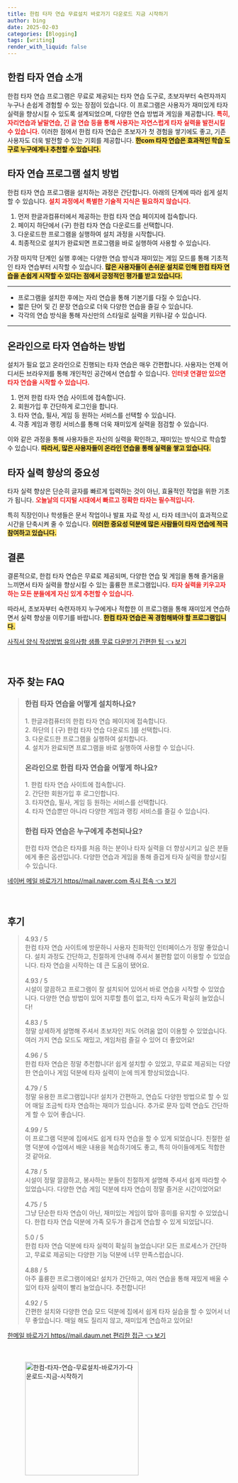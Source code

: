 ```yaml
---
title: 한컴 타자 연습 무료설치 바로가기 다운로드 지금 시작하기
author: bing
date: 2025-02-03
categories: [Blogging]
tags: [writing]
render_with_liquid: false
---
```



<h2 id='한컴타자연습소개'>한컴 타자 연습 소개</h2>

<p>한컴 타자 연습 프로그램은 무료로 제공되는 타자 연습 도구로, 초보자부터 숙련자까지 누구나 손쉽게 경험할 수 있는 장점이 있습니다. 이 프로그램은 사용자가 재미있게 타자 실력을 향상시킬 수 있도록 설계되었으며, 다양한 연습 방법과 게임을 제공합니다. <b><span style="color: #ee2323;">특히, 자리연습과 낱말연습, 긴 글 연습 등을 통해 사용자는 자연스럽게 타자 실력을 발전시킬 수 있습니다.</span></b> 이러한 점에서 한컴 타자 연습은 초보자가 첫 경험을 쌓기에도 좋고, 기존 사용자도 더욱 발전할 수 있는 기회를 제공합니다. <b><span style="background-color: #ffe066;">한com 타자 연습은 효과적인 학습 도구로 누구에게나 추천할 수 있습니다.</span></b></p>

<h2 id='타자연습프로그램설치방법'>타자 연습 프로그램 설치 방법</h2>

<p>한컴 타자 연습 프로그램을 설치하는 과정은 간단합니다. 아래의 단계에 따라 쉽게 설치할 수 있습니다. <b><span style="color: #ee2323;">설치 과정에서 특별한 기술적 지식은 필요하지 않습니다.</span></b> </p>

<ol>
    <li>먼저 한글과컴퓨터에서 제공하는 한컴 타자 연습 페이지에 접속합니다.</li>
    <li>페이지 하단에서 (구) 한컴 타자 연습 다운로드를 선택합니다.</li>
    <li>다운로드한 프로그램을 실행하여 설치 과정을 시작합니다.</li>
    <li>최종적으로 설치가 완료되면 프로그램을 바로 실행하여 사용할 수 있습니다.</li>
</ol>

<p>가장 마지막 단계인 실행 후에는 다양한 연습 방식과 재미있는 게임 모드를 통해 기초적인 타자 연습부터 시작할 수 있습니다. <b><span style="background-color: #ffe066;">많은 사용자들이 손쉬운 설치로 인해 한컴 타자 연습을 손쉽게 시작할 수 있다는 점에서 긍정적인 평가를 받고 있습니다.</span></b></p>

<hr />

<ul>
    <li>프로그램을 설치한 후에는 자리 연습을 통해 기본기를 다질 수 있습니다.</li>
    <li>짧은 단어 및 긴 문장 연습으로 더욱 다양한 연습을 즐길 수 있습니다.</li>
    <li>각각의 연습 방식을 통해 자신만의 스타일로 실력을 키워나갈 수 있습니다.</li>
</ul>

<hr />

<h2 id='온라인으로타자연습하는방법'>온라인으로 타자 연습하는 방법</h2>

<p>설치가 필요 없고 온라인으로 진행되는 타자 연습은 매우 간편합니다. 사용자는 언제 어디서든 브라우저를 통해 개인적인 공간에서 연습할 수 있습니다. <b><span style="color: #ee2323;">인터넷 연결만 있으면 타자 연습을 시작할 수 있습니다.</span></b> </p>

<ol>
    <li>먼저 한컴 타자 연습 사이트에 접속합니다.</li>
    <li>회원가입 후 간단하게 로그인을 합니다.</li>
    <li>타자 연습, 필사, 게임 등 원하는 서비스를 선택할 수 있습니다.</li>
    <li>각종 게임과 랭킹 서비스를 통해 더욱 재미있게 실력을 점검할 수 있습니다.</li>
</ol>

<p>이와 같은 과정을 통해 사용자들은 자신의 실력을 확인하고, 재미있는 방식으로 학습할 수 있습니다. <b><span style="background-color: #ffe066;">따라서, 많은 사용자들이 온라인 연습을 통해 실력을 쌓고 있습니다.</span></b></p>

<h2 id='타자실력향상의중요성'>타자 실력 향상의 중요성</h2>

<p>타자 실력 향상은 단순히 글자를 빠르게 입력하는 것이 아닌, 효율적인 작업을 위한 기초가 됩니다. <b><span style="color: #ee2323;">오늘날의 디지털 시대에서 빠르고 정확한 타자는 필수적입니다.</span></b></p>

<p>특히 직장인이나 학생들은 문서 작업이나 발표 자료 작성 시, 타자 테크닉이 효과적으로 시간을 단축시켜 줄 수 있습니다. <b><span style="background-color: #ffe066;">이러한 중요성 덕분에 많은 사람들이 타자 연습에 적극 참여하고 있습니다.</span></b></p>

<h2 id='결론'>결론</h2>

<p>결론적으로, 한컴 타자 연습은 무료로 제공되며, 다양한 연습 및 게임을 통해 즐거움을 느끼면서 타자 실력을 향상시킬 수 있는 훌륭한 프로그램입니다. <b><span style="color: #ee2323;">타자 실력을 키우고자 하는 모든 분들에게 자신 있게 추천할 수 있습니다.</span></b> </p>

<p>따라서, 초보자부터 숙련자까지 누구에게나 적합한 이 프로그램을 통해 재미있게 연습하면서 실력 향상을 이루기를 바랍니다. <b><span style="background-color: #ffe066;">한컴 타자 연습은 꼭 경험해봐야 할 프로그램입니다.</span></b></p>


<p><a class="click-button" title="사직서 양식 작성방법 유의사항 샘플 무료 다운받기 간편한 팁" href="https://aptwhite.github.io/posts/%EC%82%AC%EC%A7%81%EC%84%9C-%EC%96%91%EC%8B%9D-%EC%9E%91%EC%84%B1%EB%B0%A9%EB%B2%95-%EC%9C%A0%EC%9D%98%EC%82%AC%ED%95%AD-%EC%83%98%ED%94%8C-%EB%AC%B4%EB%A3%8C-%EB%8B%A4%EC%9A%B4%EB%B0%9B%EA%B8%B0-%EA%B0%84%ED%8E%B8%ED%95%9C-%ED%8C%81/" rel="dofollow">사직서 양식 작성방법 유의사항 샘플 무료 다운받기 간편한 팁 👈 보기</a></p><br>
<h2 id='자주_찾는_FAQ'>자주 찾는 FAQ</h2>
<div itemscope="" itemtype="https://schema.org/FAQPage"> 
<blockquote> 
<div itemscope="" itemprop="mainEntity" itemtype="https://schema.org/Question"> 
<h3 itemprop="name">한컴 타자 연습을 어떻게 설치하나요?</h3> 
<div itemscope="" itemprop="acceptedAnswer" itemtype="https://schema.org/Answer"> 
<span itemprop="text"> 
<p>1. 한글과컴퓨터의 한컴 타자 연습 페이지에 접속합니다.<br>
2. 하단의 [ (구) 한컴 타자 연습 다운로드 ]를 선택합니다.<br>
3. 다운로드한 프로그램을 실행하여 설치합니다.<br>
4. 설치가 완료되면 프로그램을 바로 실행하여 사용할 수 있습니다.</p> 
</span> 
</div> 
</div> 

<div itemscope="" itemprop="mainEntity" itemtype="https://schema.org/Question"> 
<h3 itemprop="name">온라인으로 한컴 타자 연습을 어떻게 하나요?</h3> 
<div itemscope="" itemprop="acceptedAnswer" itemtype="https://schema.org/Answer"> 
<span itemprop="text"> 
<p>1. 한컴 타자 연습 사이트에 접속합니다.<br>
2. 간단한 회원가입 후 로그인합니다.<br>
3. 타자연습, 필사, 게임 등 원하는 서비스를 선택합니다.<br>
4. 타자 연습뿐만 아니라 다양한 게임과 랭킹 서비스를 즐길 수 있습니다.</p> 
</span> 
</div> 
</div> 

<div itemscope="" itemprop="mainEntity" itemtype="https://schema.org/Question"> 
<h3 itemprop="name">한컴 타자 연습은 누구에게 추천되나요?</h3> 
<div itemscope="" itemprop="acceptedAnswer" itemtype="https://schema.org/Answer"> 
<span itemprop="text"> 
<p>한컴 타자 연습은 타자를 처음 하는 분이나 타자 실력을 더 향상시키고 싶은 분들에게 좋은 옵션입니다. 다양한 연습과 게임을 통해 즐겁게 타자 실력을 향상시킬 수 있습니다.</p> 
</span> 
</div> 
</div> 
</blockquote> 
</div>
<p><a class="click-button" title="네이버 메일 바로가기 https//mail.naver.com 즉시 접속" href="https://aptwhite.github.io/posts/%EB%84%A4%EC%9D%B4%EB%B2%84-%EB%A9%94%EC%9D%BC-%EB%B0%94%EB%A1%9C%EA%B0%80%EA%B8%B0-httpsmail.naver.com-%EC%A6%89%EC%8B%9C-%EC%A0%91%EC%86%8D/" rel="dofollow">네이버 메일 바로가기 https//mail.naver.com 즉시 접속 👈 보기</a></p><br>
<h2 id='후기'>후기</h2>
<div itemscope itemtype="https://schema.org/Product">
  <blockquote>
  <div itemprop="review" itemscope itemtype="https://schema.org/Review">
      <div itemprop="reviewRating" itemscope itemtype="https://schema.org/Rating"> <span itemprop="ratingValue">4.93</span> / <span itemprop="bestRating">5</span> </div>
      <span itemprop="reviewBody">한컴 타자 연습 사이트에 방문하니 사용자 친화적인 인터페이스가 정말 좋았습니다. 설치 과정도 간단하고, 친절하게 안내해 주셔서 불편함 없이 이용할 수 있었습니다. 타자 연습을 시작하는 데 큰 도움이 됐어요.</span>
  </div>
  <br>
  <div itemprop="review" itemscope itemtype="https://schema.org/Review">
      <div itemprop="reviewRating" itemscope itemtype="https://schema.org/Rating"> <span itemprop="ratingValue">4.93</span> / <span itemprop="bestRating">5</span> </div>
      <span itemprop="reviewBody">시설이 깔끔하고 프로그램이 잘 설치되어 있어서 바로 연습을 시작할 수 있었습니다. 다양한 연습 방법이 있어 지루할 틈이 없고, 타자 속도가 확실히 늘었습니다!</span>
  </div>
  <br>
  <div itemprop="review" itemscope itemtype="https://schema.org/Review">
      <div itemprop="reviewRating" itemscope itemtype="https://schema.org/Rating"> <span itemprop="ratingValue">4.83</span> / <span itemprop="bestRating">5</span> </div>
      <span itemprop="reviewBody">정말 상세하게 설명해 주셔서 초보자인 저도 어려움 없이 이용할 수 있었습니다. 여러 가지 연습 모드도 재밌고, 게임처럼 즐길 수 있어 더 좋았어요!</span>
  </div>
  <br>
  <div itemprop="review" itemscope itemtype="https://schema.org/Review">
      <div itemprop="reviewRating" itemscope itemtype="https://schema.org/Rating"> <span itemprop="ratingValue">4.96</span> / <span itemprop="bestRating">5</span> </div>
      <span itemprop="reviewBody">한컴 타자 연습은 정말 추천합니다! 쉽게 설치할 수 있었고, 무료로 제공되는 다양한 연습이나 게임 덕분에 타자 실력이 눈에 띄게 향상되었습니다.</span>
  </div>
  <br>
  <div itemprop="review" itemscope itemtype="https://schema.org/Review">
      <div itemprop="reviewRating" itemscope itemtype="https://schema.org/Rating"> <span itemprop="ratingValue">4.79</span> / <span itemprop="bestRating">5</span> </div>
      <span itemprop="reviewBody">정말 유용한 프로그램입니다! 설치가 간편하고, 연습도 다양한 방법으로 할 수 있어 매일 조금씩 타자 연습하는 재미가 있습니다. 추가로 문자 입력 연습도 간단하게 할 수 있어 좋습니다.</span>
  </div>
  <br>
  <div itemprop="review" itemscope itemtype="https://schema.org/Review">
      <div itemprop="reviewRating" itemscope itemtype="https://schema.org/Rating"> <span itemprop="ratingValue">4.99</span> / <span itemprop="bestRating">5</span> </div>
      <span itemprop="reviewBody">이 프로그램 덕분에 집에서도 쉽게 타자 연습을 할 수 있게 되었습니다. 친절한 설명 덕분에 수업에서 배운 내용을 복습하기에도 좋고, 특히 아이들에게도 적합한 것 같아요.</span>
  </div>
  <br>
  <div itemprop="review" itemscope itemtype="https://schema.org/Review">
      <div itemprop="reviewRating" itemscope itemtype="https://schema.org/Rating"> <span itemprop="ratingValue">4.78</span> / <span itemprop="bestRating">5</span> </div>
      <span itemprop="reviewBody">시설이 정말 깔끔하고, 봉사하는 분들이 친절하게 설명해 주셔서 쉽게 따라할 수 있었습니다. 다양한 연습 게임 덕분에 타자 연습이 정말 즐거운 시간이었어요!</span>
  </div>
  <br>
  <div itemprop="review" itemscope itemtype="https://schema.org/Review">
      <div itemprop="reviewRating" itemscope itemtype="https://schema.org/Rating"> <span itemprop="ratingValue">4.75</span> / <span itemprop="bestRating">5</span> </div>
      <span itemprop="reviewBody">그냥 단순한 타자 연습이 아닌, 재미있는 게임이 많아 흥미를 유지할 수 있었습니다. 한컴 타자 연습 덕분에 가족 모두가 즐겁게 연습할 수 있게 되었답니다.</span>
  </div>
  <br>
  <div itemprop="review" itemscope itemtype="https://schema.org/Review">
      <div itemprop="reviewRating" itemscope itemtype="https://schema.org/Rating"> <span itemprop="ratingValue">5.0</span> / <span itemprop="bestRating">5</span> </div>
      <span itemprop="reviewBody">한컴 타자 연습 덕분에 타자 실력이 확실히 늘었습니다! 모든 프로세스가 간단하고, 무료로 제공되는 다양한 기능 덕분에 너무 만족스럽습니다.</span>
  </div>
  <br>
  <div itemprop="review" itemscope itemtype="https://schema.org/Review">
      <div itemprop="reviewRating" itemscope itemtype="https://schema.org/Rating"> <span itemprop="ratingValue">4.88</span> / <span itemprop="bestRating">5</span> </div>
      <span itemprop="reviewBody">아주 훌륭한 프로그램이에요! 설치가 간단하고, 여러 연습을 통해 재밌게 배울 수 있어 타자 실력이 빨리 늘었습니다. 추천합니다!</span>
  </div>
  <br>
  <div itemprop="review" itemscope itemtype="https://schema.org/Review">
      <div itemprop="reviewRating" itemscope itemtype="https://schema.org/Rating"> <span itemprop="ratingValue">4.92</span> / <span itemprop="bestRating">5</span> </div>
      <span itemprop="reviewBody">간편한 설치와 다양한 연습 모드 덕분에 집에서 쉽게 타자 실습을 할 수 있어서 너무 좋았습니다. 매일 해도 질리지 않고, 재미있게 연습하고 있어요!</span>
  </div>
  </blockquote>
</div>
<p><a class="click-button" title="한메일 바로가기 https//mail.daum.net 편리한 접근" href="https://aptwhite.github.io/posts/%ED%95%9C%EB%A9%94%EC%9D%BC-%EB%B0%94%EB%A1%9C%EA%B0%80%EA%B8%B0-httpsmail.daum.net-%ED%8E%B8%EB%A6%AC%ED%95%9C-%EC%A0%91%EA%B7%BC/" rel="dofollow">한메일 바로가기 https//mail.daum.net 편리한 접근 👈 보기</a></p><br>
<figure class="image"><img src="https://aptwhite.github.io/assets/img/thumbnail/한컴-타자-연습-무료설치-바로가기-다운로드-지금-시작하기.webp" alt="한컴-타자-연습-무료설치-바로가기-다운로드-지금-시작하기" width="256" height="256"></figure>